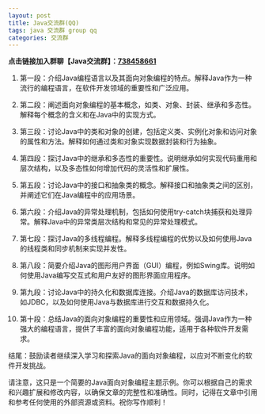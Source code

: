 ```yaml
---
layout: post
title: Java交流群(QQ)
tags: java 交流群 group qq
categories: 交流群
---
```


**点击链接加入群聊【Java交流群】：[738458661](http://qm.qq.com/cgi-bin/qm/qr?_wv=1027&k=0p0u4j0KWevEsU--FZPXrmhw0XA2GxHv&authKey=fv6hxlnTu95pOev6cjduyVp7GtfCAVRpKr8InBlRDyvQCHEG3sOhGgPlYJv%2FFZGd&noverify=0&group_code=738458661)**

1. 第一段：介绍Java编程语言以及其面向对象编程的特点。解释Java作为一种流行的编程语言，在软件开发领域的重要性和广泛应用。

1. 第二段：阐述面向对象编程的基本概念，如类、对象、封装、继承和多态性。解释每个概念的含义和在Java中的实现方式。

1. 第三段：讨论Java中的类和对象的创建，包括定义类、实例化对象和访问对象的属性和方法。解释如何通过类和对象实现数据封装和行为抽象。

1. 第四段：探讨Java中的继承和多态性的重要性。说明继承如何实现代码重用和层次结构，以及多态性如何增加代码的灵活性和扩展性。

1. 第五段：讨论Java中的接口和抽象类的概念。解释接口和抽象类之间的区别，并阐述它们在Java编程中的应用场景。

1. 第六段：介绍Java的异常处理机制，包括如何使用try-catch块捕获和处理异常。解释Java中的异常类层次结构和常见的异常处理模式。

1. 第七段：探讨Java的多线程编程。解释多线程编程的优势以及如何使用Java的线程类和同步机制来实现并发性。

1. 第八段：简要介绍Java的图形用户界面（GUI）编程，例如Swing库。说明如何使用Java编写交互式和用户友好的图形界面应用程序。

1. 第九段：讨论Java中的持久化和数据库连接。介绍Java的数据库访问技术，如JDBC，以及如何使用Java与数据库进行交互和数据持久化。

1. 第十段：总结Java的面向对象编程的重要性和应用领域。强调Java作为一种强大的编程语言，提供了丰富的面向对象编程功能，适用于各种软件开发需求。

结尾：鼓励读者继续深入学习和探索Java的面向对象编程，以应对不断变化的软件开发挑战。

请注意，这只是一个简要的Java面向对象编程主题示例。你可以根据自己的需求和兴趣扩展和修改内容，以确保文章的完整性和准确性。同时，记得在文章中引用和参考任何使用的外部资源或资料。祝你写作顺利！



